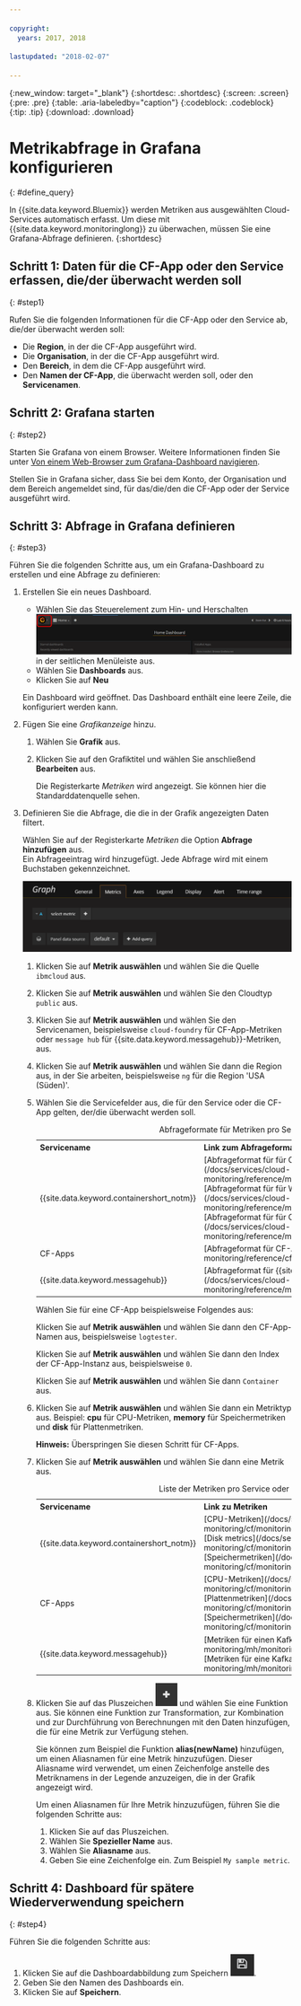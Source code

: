 ```yaml
---

copyright:
  years: 2017, 2018

lastupdated: "2018-02-07"

---
```


{:new_window: target="_blank"}
{:shortdesc: .shortdesc}
{:screen: .screen}
{:pre: .pre}
{:table: .aria-labeledby="caption"}
{:codeblock: .codeblock}
{:tip: .tip}
{:download: .download}


# Metrikabfrage in Grafana konfigurieren
{: #define_query}

In {{site.data.keyword.Bluemix}} werden Metriken aus ausgewählten Cloud-Services automatisch erfasst. Um diese mit {{site.data.keyword.monitoringlong}} zu überwachen, müssen Sie eine Grafana-Abfrage definieren.
{:shortdesc}

## Schritt 1: Daten für die CF-App oder den Service erfassen, die/der überwacht werden soll
{: #step1}

Rufen Sie die folgenden Informationen für die CF-App oder den Service ab, die/der überwacht werden soll:

* Die **Region**, in der die CF-App ausgeführt wird.
* Die **Organisation**, in der die CF-App ausgeführt wird. 	
* Den **Bereich**, in dem die CF-App ausgeführt wird. 
* Den **Namen der CF-App**, die überwacht werden soll, oder den **Servicenamen**. 


## Schritt 2: Grafana starten
{: #step2}

Starten Sie Grafana von einem Browser. Weitere Informationen finden Sie unter [Von einem Web-Browser zum Grafana-Dashboard navigieren](/docs/services/cloud-monitoring/grafana/navigating_grafana.html#launch_grafana_from_browser).

Stellen Sie in Grafana sicher, dass Sie bei dem Konto, der Organisation und dem Bereich angemeldet sind, für das/die/den die CF-App oder der Service ausgeführt wird. 


## Schritt 3: Abfrage in Grafana definieren
{: #step3}

Führen Sie die folgenden Schritte aus, um ein Grafana-Dashboard zu erstellen und eine Abfrage zu definieren:

1. Erstellen Sie ein neues Dashboard.

    * Wählen Sie das Steuerelement zum Hin- und Herschalten ![Grafana-Seitenmenüleiste](images/grafana_settings.gif "Grafana-Seitenmenüleiste") in der seitlichen Menüleiste aus.
    * Wählen Sie **Dashboards** aus.
    * Klicken Sie auf **Neu**

    Ein Dashboard wird geöffnet. Das Dashboard enthält eine leere Zeile, die konfiguriert werden kann.

2. Fügen Sie eine *Grafikanzeige* hinzu.

    1. Wählen Sie **Grafik** aus.

    2. Klicken Sie auf den Grafiktitel und wählen Sie anschließend **Bearbeiten** aus.

        Die Registerkarte *Metriken* wird angezeigt. Sie können hier die Standarddatenquelle sehen.

3. Definieren Sie die Abfrage, die die in der Grafik angezeigten Daten filtert. 

    Wählen Sie auf der Registerkarte *Metriken* die Option **Abfrage hinzufügen** aus. <br>Ein Abfrageeintrag wird hinzugefügt. Jede Abfrage wird mit einem Buchstaben gekennzeichnet.
    
    ![Neuer Abfrageeintrag](images/grafana4_query_f1.gif "Neuer Abfrageeintrag")
        
    1. Klicken Sie auf **Metrik auswählen** und wählen Sie die Quelle `ibmcloud` aus.
    
    2. Klicken Sie auf **Metrik auswählen** und wählen Sie den Cloudtyp `public` aus.
    
    3. Klicken Sie auf **Metrik auswählen** und wählen Sie den Servicenamen, beispielsweise `cloud-foundry` für CF-App-Metriken oder `message hub` für {{site.data.keyword.messagehub}}-Metriken, aus.
    
    4. Klicken Sie auf **Metrik auswählen** und wählen Sie dann die Region aus, in der Sie arbeiten, beispielsweise `ng` für die Region 'USA (Süden)'.
    
    5. Wählen Sie die Servicefelder aus, die für den Service oder die CF-App gelten, der/die überwacht werden soll.

        <table>
          <caption>Abfrageformate für Metriken pro Service oder CF-App</caption>
          <tr>
            <th>Servicename</th>
            <th>Link zum Abfrageformat der Metrik</th> 
          </tr>
          <tr>
            <td>{{site.data.keyword.containershort_notm}}</td>
            <td>[Abfrageformat für für Container erfasste CPU-Metriken](/docs/services/cloud-monitoring/reference/metrics_format_containers.html#cpu_containers) </br>[Abfrageformat für für Worker erfasste Lademetriken](/docs/services/cloud-monitoring/reference/metrics_format_containers.html#load_workers) </br>[Abfrageformat für für Container erfasste Speichermetriken](/docs/services/cloud-monitoring/reference/metrics_format_containers.html#mem_containers)</td> 
          </tr>
          <tr>
            <td>CF-Apps</td>
            <td>[Abfrageformat für CF-Apps](/docs/services/cloud-monitoring/reference/cfapps_metrics_format.html#cfapps_metrics_format)</td> 
          </tr>
          <tr>
            <td>{{site.data.keyword.messagehub}}</td>
            <td>[Abfrageformat für {{site.data.keyword.messagehub}}](/docs/services/cloud-monitoring/reference/mh_metrics_format.html#mh_metrics_format)</td> 
          </tr>
        </table>

        Wählen Sie für eine CF-App beispielsweise Folgendes aus:
    
        Klicken Sie auf **Metrik auswählen** und wählen Sie dann den CF-App-Namen aus, beispielsweise `logtester`.
    
        Klicken Sie auf **Metrik auswählen** und wählen Sie dann den Index der CF-App-Instanz aus, beispielsweise `0`.

        Klicken Sie auf **Metrik auswählen** und wählen Sie dann `Container` aus.
    
    9. Klicken Sie auf **Metrik auswählen** und wählen Sie dann ein Metriktyp aus. Beispiel: **cpu** für CPU-Metriken, **memory** für Speichermetriken und **disk** für Plattenmetriken. 

        **Hinweis:** Überspringen Sie diesen Schritt für CF-Apps. 

    10. Klicken Sie auf **Metrik auswählen** und wählen Sie dann eine Metrik aus. 

        <table>
          <caption>Liste der Metriken pro Service oder CF-App</caption>
          <tr>
            <th>Servicename</th>
            <th>Link zu Metriken</th> 
          </tr>
          <tr>
            <td>{{site.data.keyword.containershort_notm}}</td>
            <td>[CPU-Metriken](/docs/services/cloud-monitoring/cf/monitoring_cf_apps_ov.html#cpu_metrics </br>[Disk metrics](/docs/services/cloud-monitoring/cf/monitoring_cf_apps_ov.html#disk_metrics) </br>[Speichermetriken](/docs/services/cloud-monitoring/cf/monitoring_cf_apps_ov.html#mem_metrics)</td> 
          </tr>
          <tr>
            <td>CF-Apps</td>
            <td>[CPU-Metriken](/docs/services/cloud-monitoring/cf/monitoring_cf_apps_ov.html#cpu_metrics)  </br>[Plattenmetriken](/docs/services/cloud-monitoring/cf/monitoring_cf_apps_ov.html#disk_metrics)   </br>[Speichermetriken](/docs/services/cloud-monitoring/cf/monitoring_cf_apps_ov.html#mem_metrics)</td> 
          </tr>
          <tr>
            <td>{{site.data.keyword.messagehub}}</td>
            <td>[Metriken für einen Kafka-Abschnitt](/docs/services/cloud-monitoring/mh/monitoring_mh_ov.html#kafka_topic_metrics) </br>[Metriken für eine Kafka-Partition](/docs/services/cloud-monitoring/mh/monitoring_mh_ov.html#kafka_partition_metrics)</td> 
          </tr>
        </table>

    10. Klicken Sie auf das Pluszeichen ![Symbol für das Hinzufügen](images/grafana_plus_image.gif "Pluszeichen") und wählen Sie eine Funktion aus. Sie können eine Funktion zur Transformation, zur Kombination und zur Durchführung von Berechnungen mit den Daten hinzufügen, die für eine Metrik zur Verfügung stehen.
        
        Sie können zum Beispiel die Funktion **alias(newName)** hinzufügen, um einen Aliasnamen für eine Metrik hinzuzufügen. Dieser Aliasname wird verwendet, um einen Zeichenfolge anstelle des Metriknamens in der Legende anzuzeigen, die in der Grafik angezeigt wird.
        
        Um einen Aliasnamen für Ihre Metrik hinzuzufügen, führen Sie die folgenden Schritte aus:
        
        1. Klicken Sie auf das Pluszeichen.
        2. Wählen Sie **Spezieller Name** aus. 
        3. Wählen Sie **Aliasname** aus.
        4. Geben Sie eine Zeichenfolge ein. Zum Beispiel `My sample metric`.


## Schritt 4: Dashboard für spätere Wiederverwendung speichern
{: #step4}

Führen Sie die folgenden Schritte aus:

1. Klicken Sie auf die Dashboardabbildung zum Speichern ![Dashboardabbildung zum Speichern](images/grafana_save_image.gif "Dashboardabbildung zum Speichern").
2. Geben Sie den Namen des Dashboards ein.
3. Klicken Sie auf **Speichern**.
